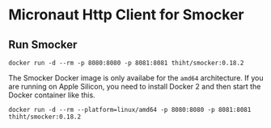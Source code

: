 # Micronaut Http Client for Smocker

## Run Smocker

```shell
docker run -d --rm -p 8080:8080 -p 8081:8081 thiht/smocker:0.18.2
```

The Smocker Docker image is only availabe for the `amd64` architecture. If you are running on Apple Silicon, you need to install Docker 2 and then start the Docker container like this.

```shell
docker run -d --rm --platform=linux/amd64 -p 8080:8080 -p 8081:8081 thiht/smocker:0.18.2
```

